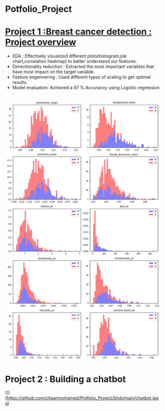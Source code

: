 # Potfolio_Project

# [Project 1 :Breast cancer detection : Project overview](https://github.com/chaarimohamed/Breast_cancer_detection) 
  * EDA : Effectively visualized different plots(histogram,pie chart,correlation heatmap) to better understand our features.
  * Dimentionality reduction : Extracted the most important variables that have most impact on the target variable.
  * Feature engennering : Used different types of scaling to get optimal results.
  * Model evaluation: Achieved a 97 % Accuraccy using Logistic regression .
 
 ![](https://github.com/chaarimohamed/Potfolio_Project/blob/main/features.png)

# Project 2 : Building a chatbot 
![] (https://github.com/chaarimohamed/Potfolio_Project/blob/main/chatbot.jpeg)
